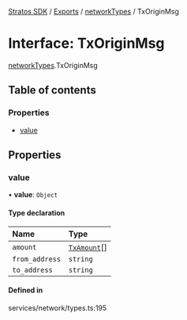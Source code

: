 [Stratos SDK](../README.md) / [Exports](../modules.md) / [networkTypes](../modules/networkTypes.md) / TxOriginMsg

# Interface: TxOriginMsg

[networkTypes](../modules/networkTypes.md).TxOriginMsg

## Table of contents

### Properties

- [value](networkTypes.TxOriginMsg.md#value)

## Properties

### value

• **value**: `Object`

#### Type declaration

| Name | Type |
| :------ | :------ |
| `amount` | [`TxAmount`](networkTypes.TxAmount.md)[] |
| `from_address` | `string` |
| `to_address` | `string` |

#### Defined in

services/network/types.ts:195
